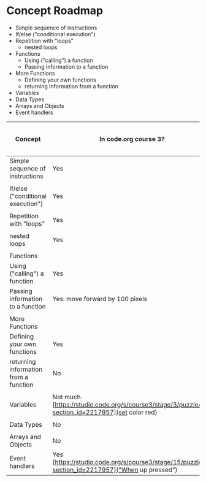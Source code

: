 # Concept Roadmap

* Simple sequence of instructions
* If/else ("conditional execution")
* Repetition with "loops"
  * nested loops
* Functions
  * Using ("calling") a function
  * Passing information to a function
* More Functions
  * Defining your own functions
  * returning information from a function
* Variables
* Data Types
* Arrays and Objects
* Event handlers

| Concept                               |  In code.org course 3?  | In Khan Academy Intro to JS? |
| ------------------------------------- | ------------------------| ---------------------------- |
| Simple sequence of instructions       | Yes                     | Yes                          |
| | | |
| If/else ("conditional execution")     | Yes                     | Yes                          |
| | | |
| Repetition with "loops"               | Yes                     | Yes                          |
| | | |
| nested loops                          | Yes                     |                              |
| | | |
| Functions | | |
| Using ("calling") a function          | Yes                     | Yes                          |
| Passing information to a function     | Yes: move forward by 100 pixels | Yes                          |
| | | |
| More Functions | | |
| Defining your own functions           | Yes | |
| returning information from a function | No | |
| | | |
| Variables | Not much. [https://studio.code.org/s/course3/stage/3/puzzle/4?section_id=2217957](set color red) | |
| | | |
| Data Types | No | |
| | | |
| Arrays and Objects |No |Yes |
| Event handlers | Yes [https://studio.code.org/s/course3/stage/15/puzzle/8?section_id=2217957]("When up pressed") | |

